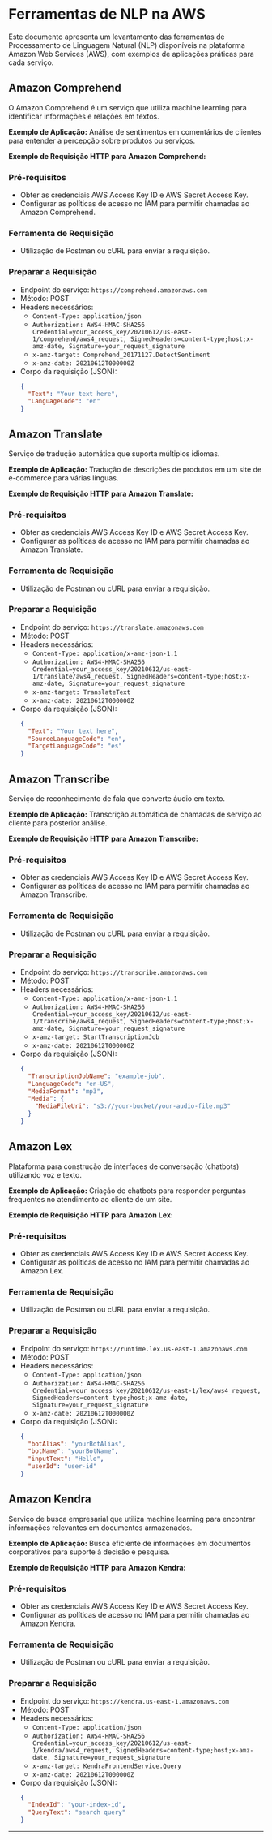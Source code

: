 
# Ferramentas de NLP na AWS

Este documento apresenta um levantamento das ferramentas de Processamento de Linguagem Natural (NLP) disponíveis na plataforma Amazon Web Services (AWS), com exemplos de aplicações práticas para cada serviço.

## Amazon Comprehend
O Amazon Comprehend é um serviço que utiliza machine learning para identificar informações e relações em textos.

**Exemplo de Aplicação:**
Análise de sentimentos em comentários de clientes para entender a percepção sobre produtos ou serviços.

**Exemplo de Requisição HTTP para Amazon Comprehend:**

### Pré-requisitos
- Obter as credenciais AWS Access Key ID e AWS Secret Access Key.
- Configurar as políticas de acesso no IAM para permitir chamadas ao Amazon Comprehend.

### Ferramenta de Requisição
- Utilização de Postman ou cURL para enviar a requisição.

### Preparar a Requisição
- Endpoint do serviço: `https://comprehend.amazonaws.com`
- Método: POST
- Headers necessários:
  - `Content-Type: application/json`
  - `Authorization: AWS4-HMAC-SHA256 Credential=your_access_key/20210612/us-east-1/comprehend/aws4_request, SignedHeaders=content-type;host;x-amz-date, Signature=your_request_signature`
  - `x-amz-target: Comprehend_20171127.DetectSentiment`
  - `x-amz-date: 20210612T000000Z`
- Corpo da requisição (JSON):
  ```json
  {
    "Text": "Your text here",
    "LanguageCode": "en"
  }
  ```

## Amazon Translate
Serviço de tradução automática que suporta múltiplos idiomas.

**Exemplo de Aplicação:**
Tradução de descrições de produtos em um site de e-commerce para várias línguas.

**Exemplo de Requisição HTTP para Amazon Translate:**

### Pré-requisitos
- Obter as credenciais AWS Access Key ID e AWS Secret Access Key.
- Configurar as políticas de acesso no IAM para permitir chamadas ao Amazon Translate.

### Ferramenta de Requisição
- Utilização de Postman ou cURL para enviar a requisição.

### Preparar a Requisição
- Endpoint do serviço: `https://translate.amazonaws.com`
- Método: POST
- Headers necessários:
  - `Content-Type: application/x-amz-json-1.1`
  - `Authorization: AWS4-HMAC-SHA256 Credential=your_access_key/20210612/us-east-1/translate/aws4_request, SignedHeaders=content-type;host;x-amz-date, Signature=your_request_signature`
  - `x-amz-target: TranslateText`
  - `x-amz-date: 20210612T000000Z`
- Corpo da requisição (JSON):
  ```json
  {
    "Text": "Your text here",
    "SourceLanguageCode": "en",
    "TargetLanguageCode": "es"
  }
  ```

## Amazon Transcribe
Serviço de reconhecimento de fala que converte áudio em texto.

**Exemplo de Aplicação:**
Transcrição automática de chamadas de serviço ao cliente para posterior análise.

**Exemplo de Requisição HTTP para Amazon Transcribe:**

### Pré-requisitos
- Obter as credenciais AWS Access Key ID e AWS Secret Access Key.
- Configurar as políticas de acesso no IAM para permitir chamadas ao Amazon Transcribe.

### Ferramenta de Requisição
- Utilização de Postman ou cURL para enviar a requisição.

### Preparar a Requisição
- Endpoint do serviço: `https://transcribe.amazonaws.com`
- Método: POST
- Headers necessários:
  - `Content-Type: application/x-amz-json-1.1`
  - `Authorization: AWS4-HMAC-SHA256 Credential=your_access_key/20210612/us-east-1/transcribe/aws4_request, SignedHeaders=content-type;host;x-amz-date, Signature=your_request_signature`
  - `x-amz-target: StartTranscriptionJob`
  - `x-amz-date: 20210612T000000Z`
- Corpo da requisição (JSON):
  ```json
  {
    "TranscriptionJobName": "example-job",
    "LanguageCode": "en-US",
    "MediaFormat": "mp3",
    "Media": {
      "MediaFileUri": "s3://your-bucket/your-audio-file.mp3"
    }
  }
  ```

## Amazon Lex
Plataforma para construção de interfaces de conversação (chatbots) utilizando voz e texto.

**Exemplo de Aplicação:**
Criação de chatbots para responder perguntas frequentes no atendimento ao cliente de um site.

**Exemplo de Requisição HTTP para Amazon Lex:**

### Pré-requisitos
- Obter as credenciais AWS Access Key ID e AWS Secret Access Key.
- Configurar as políticas de acesso no IAM para permitir chamadas ao Amazon Lex.

### Ferramenta de Requisição
- Utilização de Postman ou cURL para enviar a requisição.

### Preparar a Requisição
- Endpoint do serviço: `https://runtime.lex.us-east-1.amazonaws.com`
- Método: POST
- Headers necessários:
  - `Content-Type: application/json`
  - `Authorization: AWS4-HMAC-SHA256 Credential=your_access_key/20210612/us-east-1/lex/aws4_request, SignedHeaders=content-type;host;x-amz-date, Signature=your_request_signature`
  - `x-amz-date: 20210612T000000Z`
- Corpo da requisição (JSON):
  ```json
  {
    "botAlias": "yourBotAlias",
    "botName": "yourBotName",
    "inputText": "Hello",
    "userId": "user-id"
  }
  ```

## Amazon Kendra
Serviço de busca empresarial que utiliza machine learning para encontrar informações relevantes em documentos armazenados.

**Exemplo de Aplicação:**
Busca eficiente de informações em documentos corporativos para suporte à decisão e pesquisa.

**Exemplo de Requisição HTTP para Amazon Kendra:**

### Pré-requisitos
- Obter as credenciais AWS Access Key ID e AWS Secret Access Key.
- Configurar as políticas de acesso no IAM para permitir chamadas ao Amazon Kendra.

### Ferramenta de Requisição
- Utilização de Postman ou cURL para enviar a requisição.

### Preparar a Requisição
- Endpoint do serviço: `https://kendra.us-east-1.amazonaws.com`
- Método: POST
- Headers necessários:
  - `Content-Type: application/json`
  - `Authorization: AWS4-HMAC-SHA256 Credential=your_access_key/20210612/us-east-1/kendra/aws4_request, SignedHeaders=content-type;host;x-amz-date, Signature=your_request_signature`
  - `x-amz-target: KendraFrontendService.Query`
  - `x-amz-date: 20210612T000000Z`
- Corpo da requisição (JSON):
  ```json
  {
    "IndexId": "your-index-id",
    "QueryText": "search query"
  }
  ```

---
